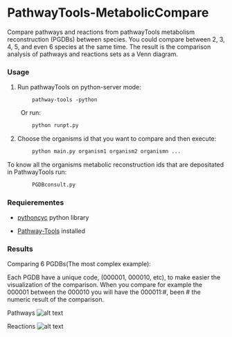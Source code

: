 # PathwayTools-MetabolicCompare
Compare pathways and reactions from pathwayTools metabolism reconstruction (PGDBs) between species. You could compare between 2, 3, 4, 5, and even 6 species at the same time. The result is the comparison analysis of pathways and reactions sets as a Venn diagram.

### Usage
1) Run pathwayTools on python-server mode:
```
        pathway-tools -python
```
&nbsp; &nbsp; &nbsp; &nbsp; Or run:

```python
        python runpt.py
```

2) Choose the organisms id that you want to compare and then execute:
```python
        python main.py organism1 organism2 organismn ...
```
  To know all the organisms metabolic reconstruction ids that are depositated in PathwayTools run:
```python
        PGDBconsult.py
```
### Requierementes
* [pythoncyc](https://github.com/latendre/PythonCyc) python library

* [Pathway-Tools](http://bioinformatics.ai.sri.com/ptools/installation-guide/released/index.html) installed

### Results

Comparing 6 PGDBs(The most complex example):

Each PGDB have a unique code, (000001, 000010, etc), to make easier the visualization of the comparison.
When you compare for example the 000001 between the 000010 you will have the 000011:#,  been # the numeric result of the comparison.

Pathways
![alt text](https://github.com/AgustinPardo/PathwayTools-MetabolicCompare/blob/master/vennPathways.png)

Reactions
![alt text](https://github.com/AgustinPardo/PathwayTools-MetabolicCompare/blob/master/vennReactions.png)
